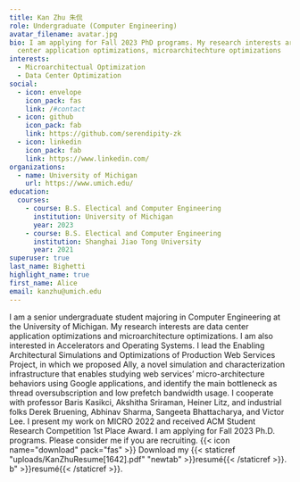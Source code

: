 ```yaml
---
title: Kan Zhu 朱侃
role: Undergraduate (Computer Engineering)
avatar_filename: avatar.jpg
bio: I am applying for Fall 2023 PhD programs. My research interests are data
  center application optimizations, microarchitechture optimizations
interests:
  - Microarchitectual Optimization
  - Data Center Optimization
social:
  - icon: envelope
    icon_pack: fas
    link: /#contact
  - icon: github
    icon_pack: fab
    link: https://github.com/serendipity-zk
  - icon: linkedin
    icon_pack: fab
    link: https://www.linkedin.com/
organizations:
  - name: University of Michigan
    url: https://www.umich.edu/
education:
  courses:
    - course: B.S. Electical and Computer Engineering
      institution: University of Michigan
      year: 2023
    - course: B.S. Electical and Computer Engineering
      institution: Shanghai Jiao Tong University
      year: 2021
superuser: true
last_name: Bighetti
highlight_name: true
first_name: Alice
email: kanzhu@umich.edu
---
```

I am a senior undergraduate student majoring in Computer Engineering at the University of Michigan.
My research interests are data center application optimizations and microarchitecture optimizations. I am also interested in Accelerators and Operating Systems.
I lead the Enabling Architectural Simulations and Optimizations of Production Web Services Project, in which we proposed Ally, a novel simulation and characterization infrastructure that enables studying web services’ micro-architecture behaviors using Google applications, and identify the main bottleneck as thread oversubscription and low prefetch bandwidth usage.
I cooperate with professor Baris Kasikci, Akshitha Sriraman, Heiner Litz, and industrial folks Derek Bruening, Abhinav Sharma, Sangeeta Bhattacharya, and Victor Lee. 
I present my work on MICRO 2022 and received ACM Student Research Competition 1st Place Award.
I am applying for Fall 2023 Ph.D. programs. Please consider me if you are recruiting. 
{{< icon name="download" pack="fas" >}} Download my {{< staticref "uploads/KanZhuResume\[1642].pdf" "newtab" >}}resumé{{< /staticref >}}.
b" >}}resumé{{< /staticref >}}.